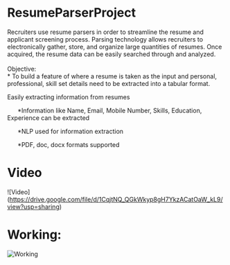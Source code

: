 # ResumeParserProject
Recruiters use resume parsers in order to streamline the resume and applicant screening process. Parsing technology allows recruiters to electronically gather, store, and organize large quantities of resumes. Once acquired, the resume data can be easily searched through and analyzed.   <br><br>Objective: <br>* To build a feature of where a resume is taken as the input and personal, professional, skill set details need to be extracted into a tabular format. 

Easily extracting information from resumes

      *Information like Name, Email, Mobile Number, Skills, Education, Experience can be extracted

      *NLP used for information extraction

      *PDF, doc, docx formats supported


# Video
![Video] (https://drive.google.com/file/d/1CqjtNQ_QGkWkyp8gH7YkzACatOaW_kL9/view?usp=sharing)
# Working:

![Working](https://static.wixstatic.com/media/9730db_f37abc3d506a4d3bb0a549943941c3dd~mv2.jpg)
